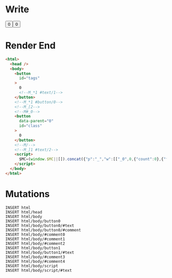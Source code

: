 # Write
  <button id=tags>0<!--M_*1 #text/1--></button><!--M_*1 #button/0--><!--M_[2--><!--M#_0--><button id=class data-parent=0>0</button><!--M/--><!--M_]1 #text/2--><script>$MC=(window.$MC||[]).concat({"p":"_","w":[["_0",0,{"count":0},{"f":1}]],"t":["__tests__/components/class-counter.marko"]});WALKER_RUNTIME("M")("_");M._.r=[_=>(_.b=[0,{"ConditionalScope:#text/2":_.a={m5c:"_0"},"ConditionalRenderer:#text/2":_._.$compat_renderer(_._["__tests__/components/class-counter.marko"]),count:0},_.a]),"$compat_setScope",2,"__tests__/template.marko_0_count",1];M._.w()</script>

# Render End
```html
<html>
  <head />
  <body>
    <button
      id="tags"
    >
      0
      <!--M_*1 #text/1-->
    </button>
    <!--M_*1 #button/0-->
    <!--M_[2-->
    <!--M#_0-->
    <button
      data-parent="0"
      id="class"
    >
      0
    </button>
    <!--M/-->
    <!--M_]1 #text/2-->
    <script>
      $MC=(window.$MC||[]).concat({"p":"_","w":[["_0",0,{"count":0},{"f":1}]],"t":["__tests__/components/class-counter.marko"]});WALKER_RUNTIME("M")("_");M._.r=[_=&gt;(_.b=[0,{"ConditionalScope:#text/2":_.a={m5c:"_0"},"ConditionalRenderer:#text/2":_._.$compat_renderer(_._["__tests__/components/class-counter.marko"]),count:0},_.a]),"$compat_setScope",2,"__tests__/template.marko_0_count",1];M._.w()
    </script>
  </body>
</html>
```

# Mutations
```
INSERT html
INSERT html/head
INSERT html/body
INSERT html/body/button0
INSERT html/body/button0/#text
INSERT html/body/button0/#comment
INSERT html/body/#comment0
INSERT html/body/#comment1
INSERT html/body/#comment2
INSERT html/body/button1
INSERT html/body/button1/#text
INSERT html/body/#comment3
INSERT html/body/#comment4
INSERT html/body/script
INSERT html/body/script/#text
```